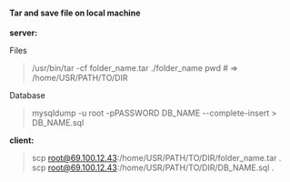 #### Tar and save file on local machine

**server:**

Files

> /usr/bin/tar -cf folder_name.tar ./folder_name
> pwd # => /home/USR/PATH/TO/DIR

Database

> mysqldump -u root -pPASSWORD DB_NAME --complete-insert > DB_NAME.sql

**client:**

> scp root@69.100.12.43:/home/USR/PATH/TO/DIR/folder_name.tar .
> scp root@69.100.12.43:/home/USR/PATH/TO/DIR/DB_NAME.sql .

